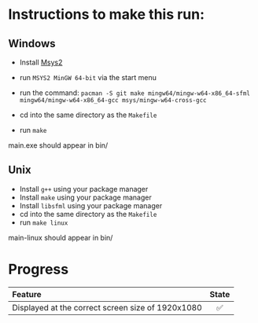 # Instructions to make this run:

## Windows

- Install [Msys2](https://www.msys2.org/)
- run `MSYS2 MinGW 64-bit` via the start menu
- run the command:
`pacman -S git make mingw64/mingw-w64-x86_64-sfml mingw64/mingw-w64-x86_64-gcc msys/mingw-w64-cross-gcc`

- cd into the same directory as the `Makefile`
- run `make`

main.exe should appear in bin/

## Unix

- Install `g++` using your package manager
- Install `make` using your package manager
- Install `libsfml` using your package manager
- cd into the same directory as the `Makefile`
- run `make linux`

main-linux should appear in bin/

# Progress
| Feature | State |
|:-- |:--:|
| Displayed	at	the	correct	screen	size	of	1920x1080 | :white_check_mark: |
